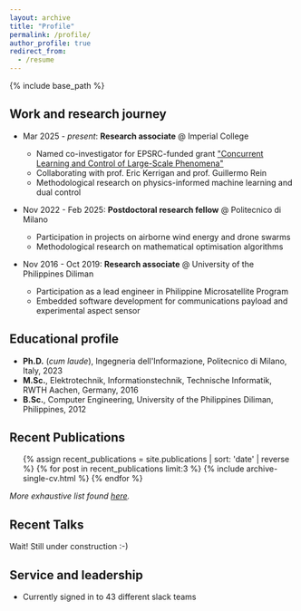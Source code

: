```yaml
---
layout: archive
title: "Profile"
permalink: /profile/
author_profile: true
redirect_from:
  - /resume
---
```


{% include base_path %}


## Work and research journey
* Mar 2025 - _present_: **Research associate** @ Imperial College
  * Named co-investigator for EPSRC-funded grant ["Concurrent Learning and Control of Large-Scale Phenomena"](https://gtr.ukri.org/projects?ref=EP%2FZ533816%2F1)
  * Collaborating with prof. Eric Kerrigan and prof. Guillermo Rein
  * Methodological research on physics-informed machine learning and dual control

* Nov 2022 - Feb 2025: **Postdoctoral research fellow** @ Politecnico di Milano
  * Participation in projects on airborne wind energy and drone swarms
  * Methodological research on mathematical optimisation algorithms

* Nov 2016 - Oct 2019: **Research associate** @ University of the Philippines Diliman
  * Participation as a lead engineer in Philippine Microsatellite Program
  * Embedded software development for communications payload and experimental aspect sensor

## Educational profile
* **Ph.D.** (_cum laude_), Ingegneria dell'Informazione, Politecnico di Milano, Italy, 2023
* **M.Sc.**, Elektrotechnik, Informationstechnik, Technische Informatik, RWTH Aachen, Germany, 2016
* **B.Sc.**, Computer Engineering, University of the Philippines Diliman, Philippines, 2012

<!-- Skills
======
* Skill 1
* Skill 2
  * Sub-skill 2.1
  * Sub-skill 2.2
  * Sub-skill 2.3
* Skill 3 -->

## Recent Publications

  <ul>{% assign recent_publications = site.publications | sort: 'date' | reverse %}
  {% for post in recent_publications limit:3 %}
    {% include archive-single-cv.html %}
  {% endfor %}</ul>

  _More exhaustive list found [here](/publications)._

  
## Recent Talks
  <!-- <ul>{% assign recent_talks = site.talks | sort: 'date' | reverse %}
  {% for post in recent_talks limit:3 %}
    {% include archive-single-talk-cv.html  %}
  {% endfor %}</ul> -->
  
  Wait! Still under construction :-)

  <!-- _More exhaustive list found [here](/talks)._ -->
  
<!-- ## Teaching
======
  <ul>{% for post in site.teaching reversed %}
    {% include archive-single-cv.html %}
  {% endfor %}</ul> -->
  
## Service and leadership
* Currently signed in to 43 different slack teams

